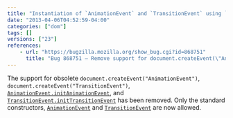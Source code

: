 ```yaml
---
title: "Instantiation of `AnimationEvent` and `TransitionEvent` using `Document.createEvent()` is no longer allowed"
date: "2013-04-06T04:52:59-04:00"
categories: ["dom"]
tags: []
versions: ["23"]
references:
    - url: "https://bugzilla.mozilla.org/show_bug.cgi?id=868751"
      title: "Bug 868751 – Remove support for document.createEvent(\"AnimationEvent\"), document.createEvent(\"TransitionEvent\"), AnimationEvent.initAnimationEvent, and TransitionEvent.initTransitionEvent"
---
```

The support for obsolete `document.createEvent("AnimationEvent")`, `document.createEvent("TransitionEvent")`, [`AnimationEvent.initAnimationEvent`](https://developer.mozilla.org/docs/Web/API/AnimationEvent#initAnimationEvent), and [`TransitionEvent.initTransitionEvent`](https://developer.mozilla.org/docs/Web/API/TransitionEvent#initTransitionEvent) has been removed. Only the standard constructors, [`AnimationEvent`](https://developer.mozilla.org/docs/Web/API/AnimationEvent.AnimationEvent) and [`TransitionEvent`](https://developer.mozilla.org/docs/Web/API/TransitionEvent.TransitionEvent) are now allowed.
